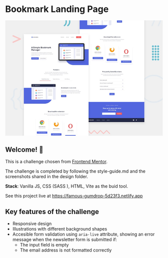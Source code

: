 # Bookmark Landing Page

![Design preview for the Bookmark landing page coding challenge](./design/desktop-preview.jpg)

## Welcome! 👋

This is a challenge chosen from [Frontend Mentor](https://www.frontendmentor.io/challenges/bookmark-landing-page-5d0b588a9edda32581d29158).

The challenge is completed by following the style-guide.md and the screenshots shared in the design folder.

**Stack**: Vanilla JS, CSS (SASS ), HTML, Vite as the buid tool.

See this project live at https://famous-gumdrop-5d23f3.netlify.app

## Key features of the challenge

- Responsive design
- Illustrations with different background shapes
- Accesible form validation using `aria-live` attribute, showing an error message when the newsletter form is submitted if:
  - The input field is empty
  - The email address is not formatted correctly
